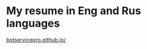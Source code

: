 # My resume in Eng and Rus languages
<a href="https://botservicepro.github.io">botservicepro.github.io/</a>
